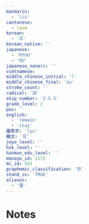 ```yaml
---
mandarin:
  - 'liú'
cantonese:
  - lau4
korean:
  - '류'
korean_native: ''
japanese:
  - 'RYUU'
  - 'RU'
japanese_nanori: ''
vietnamese:
middle_chinese_initial: 'l'
middle_chinese_final: 'ɨu'
stroke_count: ''
radical: '田'
skip_number: '2-5-5'
grade_level: 2
pos: ''
english:
  - 'remain'
  - 'stay'
羅馬字: 'lyu'
韓文: '류'
joyo_level: ''
hsk_level: ''
hanmun_edu_level: ''
danayo_id: 2172
mc_id: 541
graphemic_classification: '丣'
stand_in: 'TRUE'
aliases:
  - '畱'
---
```


# Notes
